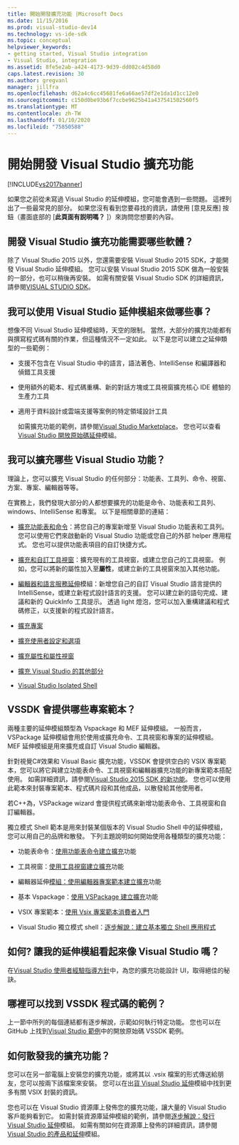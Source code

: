 ```yaml
---
title: 開始開發擴充功能 |Microsoft Docs
ms.date: 11/15/2016
ms.prod: visual-studio-dev14
ms.technology: vs-ide-sdk
ms.topic: conceptual
helpviewer_keywords:
- getting started, Visual Studio integration
- Visual Studio, integration
ms.assetid: 8fe5e2ab-a424-4173-9d39-dd082c4d58d0
caps.latest.revision: 30
ms.author: gregvanl
manager: jillfra
ms.openlocfilehash: d62a4c6cc45681fe6a66ae57df2e1da1d1cc12e0
ms.sourcegitcommit: c150d0be93b6f7ccbe9625b41a437541502560f5
ms.translationtype: MT
ms.contentlocale: zh-TW
ms.lasthandoff: 01/10/2020
ms.locfileid: "75850588"
---
```

# <a name="starting-to-develop-visual-studio-extensions"></a>開始開發 Visual Studio 擴充功能
[!INCLUDE[vs2017banner](../includes/vs2017banner.md)]

如果您之前從未寫過 Visual Studio 的延伸模組，您可能會遇到一些問題。 這裡列出了一些最常見的部分。 如果您沒有看到您要尋找的資訊，請使用 [意見反應] 按鈕（畫面底部的 [**此頁面有説明嗎？** ]）來詢問您想要的內容。

## <a name="what-software-do-i-need-to-develop-visual-studio-extensions"></a>開發 Visual Studio 擴充功能需要哪些軟體？
 除了 Visual Studio 2015 以外，您還需要安裝 Visual Studio 2015 SDK，才能開發 Visual Studio 延伸模組。   您可以安裝 Visual Studio 2015 SDK 做為一般安裝的一部分，也可以稍後再安裝。 如需有關安裝 Visual Studio SDK 的詳細資訊，請參閱[VISUAL STUDIO SDK](../extensibility/visual-studio-sdk.md)。

## <a name="what-kinds-of-things-can-i-do-with-visual-studio-extensions"></a>我可以使用 Visual Studio 延伸模組來做哪些事？
 想像不同 Visual Studio 延伸模組時，天空的限制。 當然，大部分的擴充功能都有與撰寫程式碼有關的作業，但這種情況不一定如此。 以下是您可以建立之延伸類型的一些範例：

- 支援不包含在 Visual Studio 中的語言，語法著色、IntelliSense 和編譯器和偵錯工具支援

- 使用額外的範本、程式碼重構、新的對話方塊或工具視窗擴充核心 IDE 體驗的生產力工具

- 適用于資料設計或雲端支援等案例的特定領域設計工具

  如需擴充功能的範例，請參閱[Visual Studio Marketplace](https://marketplace.visualstudio.com/)。 您也可以查看[Visual Studio 開放原始碼延伸](https://github.com/Microsoft/extendvs/blob/master/CommunityExtensions.md)模組。

## <a name="which-visual-studio-features-can-i-extend"></a>我可以擴充哪些 Visual Studio 功能？
 理論上，您可以擴充 Visual Studio 的任何部分：功能表、工具列、命令、視窗、方案、專案、編輯器等等。

 在實務上，我們發現大部分的人都想要擴充的功能是命令、功能表和工具列、windows、IntelliSense 和專案。 以下是相關章節的連結：

- [擴充功能表和命令](../extensibility/extending-menus-and-commands.md)：將您自己的專案新增至 Visual Studio 功能表和工具列。 您可以使用它們來啟動新的 Visual Studio 功能或您自己的外部 helper 應用程式。 您也可以提供功能表項目的自訂快捷方式。

- [擴充和自訂工具視窗](../extensibility/extending-and-customizing-tool-windows.md)：擴充現有的工具視窗，或建立您自己的工具視窗。 例如，您可以將新的屬性加入至**屬性**，或建立新的工具視窗來加入其他功能。

- [編輯器和語言服務延伸](../extensibility/editor-and-language-service-extensions.md)模組：新增您自己的自訂 Visual Studio 語言提供的 IntelliSense，或建立新程式設計語言的支援。 您可以建立新的語句完成、建議和新的 QuickInfo 工具提示。 透過 light 燈泡，您可以加入重構建議和程式碼修正，以支援新的程式設計語言。

- [擴充專案](../extensibility/extending-projects.md)

- [擴充使用者設定和選項](../extensibility/extending-user-settings-and-options.md)

- [擴充屬性和屬性視窗](../extensibility/extending-properties-and-the-property-window.md)

- [擴充 Visual Studio 的其他部分](../extensibility/extending-other-parts-of-visual-studio.md)

- [Visual Studio Isolated Shell](../extensibility/visual-studio-isolated-shell.md)

## <a name="BKMK_ProjectTemplate"></a>VSSDK 會提供哪些專案範本？
 兩種主要的延伸模組類型為 Vspackage 和 MEF 延伸模組。 一般而言，VSPackage 延伸模組會用於使用或擴充命令、工具視窗和專案的延伸模組。 MEF 延伸模組是用來擴充或自訂 Visual Studio 編輯器。

 針對視覺C#效果和 Visual Basic 擴充功能，VSSDK 會提供空白的 VSIX 專案範本，您可以將它與建立功能表命令、工具視窗和編輯器擴充功能的新專案範本搭配使用。 如需詳細資訊，請參閱[Visual Studio 2015 SDK 的新功能](../extensibility/what-s-new-in-the-visual-studio-2015-sdk.md)。 您也可以使用此範本來封裝專案範本、程式碼片段和其他成品，以散發給其他使用者。

 若C++為，VSPackage wizard 會提供程式碼來新增功能表命令、工具視窗和自訂編輯器。

 獨立模式 Shell 範本是用來封裝某個版本的 Visual Studio Shell 中的延伸模組，您可以用自己的品牌和散發。 下列主題說明如何開始使用各種類型的擴充功能：

- 功能表命令：[使用功能表命令建立擴充](../extensibility/creating-an-extension-with-a-menu-command.md)功能

- 工具視窗：[使用工具視窗建立擴充](../extensibility/creating-an-extension-with-a-tool-window.md)功能

- 編輯器延伸[模組：使用編輯器專案範本建立擴充](../extensibility/creating-an-extension-with-an-editor-item-template.md)功能

- 基本 Vspackage：[使用 VSPackage 建立擴充](../extensibility/creating-an-extension-with-a-vspackage.md)功能

- VSIX 專案範本：[使用 Vsix 專案範本消費者入門](../extensibility/getting-started-with-the-vsix-project-template.md)

- Visual Studio 獨立模式 shell：[逐步解說：建立基本獨立 Shell 應用程式](../extensibility/walkthrough-creating-a-basic-isolated-shell-application.md)

## <a name="how-do-i-get-my-extension-to-look-like-visual-studio"></a>如何? 讓我的延伸模組看起來像 Visual Studio 嗎？
 在[Visual Studio 使用者經驗指導方針](../extensibility/ux-guidelines/visual-studio-user-experience-guidelines.md)中，為您的擴充功能設計 UI，取得絕佳的秘訣。

## <a name="where-can-i-find-examples-of-vssdk-code"></a>哪裡可以找到 VSSDK 程式碼的範例？
 上一節中所列的每個連結都有逐步解說，示範如何執行特定功能。 您也可以在 GitHub 上找到[Visual Studio 範例](https://github.com/Microsoft/VSSDK-Extensibility-Samples)中的開放原始碼 VSSDK 範例。

## <a name="how-can-i-distribute-my-extension"></a>如何散發我的擴充功能？
 您可以在另一部電腦上安裝您的擴充功能，或將其以 .vsix 檔案的形式傳送給朋友，您可以按兩下該檔案來安裝。 您可以在出[貨 Visual Studio 延伸](../extensibility/shipping-visual-studio-extensions.md)模組中找到更多有關 VSIX 封裝的資訊。

 您也可以在 Visual Studio 資源庫上發佈您的擴充功能，讓大量的 Visual Studio 客戶能夠看到它。 如需封裝資源庫延伸模組的範例，請參閱[逐步解說：發行 Visual Studio 延伸](../extensibility/walkthrough-publishing-a-visual-studio-extension.md)模組。 如需有關如何在資源庫上發佈的詳細資訊，請參閱[Visual Studio 的產品和延伸](https://visualstudiogallery.msdn.microsoft.com/)模組。
